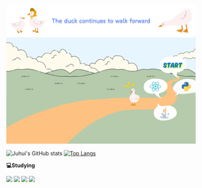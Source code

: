 ![Banner](banner.png "Banner")
![Duck's Journey](journey.png "A duck walking")

![Juhui's GitHub stats](https://github-readme-stats.vercel.app/api?username=eggzuxi&show_icons=true&theme=transparent&count_private=true&card_width=300&line_height=20&hide_rank=true)
[![Top Langs](https://github-readme-stats.vercel.app/api/top-langs/?username=eggzuxi&layout=compact&card_width=300)](https://github.com/anuraghazra/github-readme-stats)

**💻Studying**
<p align="left">
  <img src="https://img.shields.io/badge/react-61dafb?style=flat-square&logo=react&logoColor=white"/>
  <img src="https://img.shields.io/badge/next.js-000000?style=flat-square&logo=next.js&logoColor=white"/>
  <img src="https://img.shields.io/badge/vue.js-4fc08d?style=flat-square&logo=vue.js&logoColor=white"/>
  <img src="https://img.shields.io/badge/spring%20boot-6db33f?style=flat-square&logo=spring-boot&logoColor=white"/>
</p>

<!--
**eggzuxi/eggzuxi** is a ✨ _special_ ✨ repository because its `README.md` (this file) appears on your GitHub profile.

Here are some ideas to get you started:

- 🔭 I’m currently working on ...
- 🌱 I’m currently learning ...
- 👯 I’m looking to collaborate on ...
- 🤔 I’m looking for help with ...
- 💬 Ask me about ...
- 📫 How to reach me: ...
- 😄 Pronouns: ...
- ⚡ Fun fact: ...
-->
